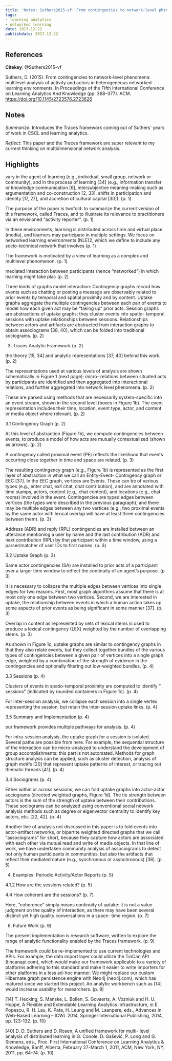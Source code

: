 ```yaml
---
title: 'Notes: Suthers2015-vf: From contingencies to network-level phenomena'
tags:
- learning analytics
- networked learning
date: 2017-12-22
publishdate: 2017-12-22
---
```


## References

**Citekey**: @Suthers2015-vf

Suthers, D. (2015). From contingencies to network-level phenomena: multilevel analysis of activity and actors in heterogeneous networked learning environments. In Proceedings of the Fifth International Conference on Learning Analytics And Knowledge (pp. 368–377). ACM. https://doi.org/10.1145/2723576.2723626

## Notes

*Summarize*: Introduces the Traces framework coming out of Suthers' years of work in CSCL and learning analytics.

*Reflect*: This paper and the Traces framework are super relevant to my current thinking on multidimensional network analysis.

## Highlights

vary in the agent of learning (e.g., individual, small group, network or community), and in the process of learning [34] (e.g., information transfer or knowledge communication [6], intersubjective meaning-making such as argumentation and co-construction [2, 33], shifts in participation and identity [17, 27], and accretion of cultural capital [30]). (p. 1)

The purpose of the paper is twofold: to summarize the current version of this framework, called Traces, and to illustrate its relevance to practitioners via an envisioned “activity reporter”. (p. 1)

In these environments, learning is distributed across time and virtual place (media), and learners may participate in multiple settings. We focus on networked learning environments (NLE)2, which we define to include any socio-technical network that involves (p. 1)

The framework is motivated by a view of learning as a complex and multilevel phenomenon. (p. 1)

mediated interaction between participants (hence “networked”) in which learning might take plac (p. 2)

Three kinds of graphs model interaction: Contingency graphs record how events such as chatting or posting a message are observably related to prior events by temporal and spatial proximity and by content. Uptake graphs aggregate the multiple contingencies between each pair of events to model how each given act may be “taking up” prior acts. Session graphs are abstractions of uptake graphs: they cluster events into spatio- temporal sessions with uptake relationships between sessions. Relationships between actors and artifacts are abstracted from interaction graphs to obtain associograms [38, 40], which can be folded into traditional sociograms. (p. 2)

3. Traces Analytic Framework (p. 2)

the theory [15, 34] and analytic representations [37, 40] behind this work. (p. 2)

The representations used at various levels of analysis are shown schematically in Figure 1 (next page): micro- relations between situated acts by participants are identified and then aggregated into interactional relations, and further aggregated into network level phenomena. (p. 2)

These are parsed using methods that are necessarily system-specific into an event stream, shown in the second level (boxes in Figure 1b). The event representation includes their time, location, event type, actor, and content or media object where relevant. (p. 2)

3.1 Contingency Graph (p. 2)

At this level of abstraction (Figure 1b), we compute contingencies between events, to produce a model of how acts are mutually contextualized (shown as arrows). (p. 2)

A contingency called proximal event (PE) reflects the likelihood that events occurring close together in time and space are related. (p. 3)

The resulting contingency graph (e.g., Figure 1b) is represented as the first layer of abstraction in what we call an Entity-Event- Contingency graph or EEC [37]. In the EEC graph, vertices are Events. These can be of various types (e.g., enter chat, exit chat, chat contribution), and are annotated with time stamps, actors, content (e.g., chat content), and locations (e.g., chat rooms) involved in the event. Contingencies are typed edges between vertices (the types were described in the previous paragraph), and there may be multiple edges between any two vertices (e.g., two proximal events by the same actor with lexical overlap will have at least three contingencies between them). (p. 3)

Address (ADR) and reply (RPL) contingencies are installed between an utterance mentioning a user by name and the last contribution (ADR) and next contribution (RPL) by that participant within a time window, using a parser/matcher of user IDs to first names. (p. 3)

3.2 Uptake Graph (p. 3)

Same actor contingencies (SA) are installed to prior acts of a participant over a larger time window to reflect the continuity of an agent’s purpose. (p. 3)

It is necessary to collapse the multiple edges between vertices into single edges for two reasons. First, most graph algorithms assume that there is at most only one edge between two vertices. Second, we are interested in uptake, the relationship between events in which a human action takes up some aspects of prior events as being significant in some manner [37]. (p. 3)

Overlap in content as represented by sets of lexical stems is used to produce a lexical contingency (LEX) weighted by the number of overlapping stems. (p. 3)

As shown in Figure 1c, uptake graphs are similar to contingency graphs in that they also relate events, but they collect together bundles of the various types of contingencies between a given pair of vertices into a single graph edge, weighted by a combination of the strength of evidence in the contingencies and optionally filtering out low-weighted bundles. (p. 4)

3.3 Sessions (p. 4)

Clusters of events in spatio-temporal proximity are computed to identify “ sessions” (indicated by rounded containers in Figure 1c). (p. 4)

For inter-session analysis, we collapse each session into a single vertex representing the session, but retain the inter-session uptake links. (p. 4)

3.5 Summary and Implementation (p. 4)

our framework provides multiple pathways for analysis. (p. 4)

For intra-session analysis, the uptake graph for a session is isolated. Several paths are possible from here. For example, the sequential structure of the interaction can be micro-analyzed to understand the development of group accomplishments: this part is not automated. Methods for graph structure analysis can be applied, such as cluster detection, analysis of graph motifs [20] that represent uptake patterns of interest, or tracing out thematic threads [41]. (p. 4)

3.4 Sociograms (p. 4)

Either within or across sessions, we can fold uptake graphs into actor-actor sociograms (directed weighted graphs, Figure 1d). The tie strength between actors is the sum of the strength of uptake between their contributions. These sociograms can be analyzed using conventional social network analysis methods such as degree or eigenvector centrality to identify key actors, etc. [22, 42]. (p. 4)

Another line of analysis not discussed in this paper is to fold events into actor-artifact networks, or bipartite weighted directed graphs that we call “associograms” for short, because they capture how actors are associated with each other via mutual read and write of media objects. In that line of work, we have undertaken community analysis of associograms to detect not only human participants in communities, but also the artifacts that reflect their mediated nature (e.g., synchronous or asynchronous) [38]. (p. 5)

4. Examples: Periodic Activity/Actor Reports (p. 5)

4.1.2 How are the sessions related? (p. 5)

4.4 How coherent are the sessions? (p. 7)

Here, “coherence” simply means continuity of uptake: it is not a value judgment on the quality of interaction, as there may have been several distinct yet high quality conversations in a space- time region. (p. 7)

6. Future Work (p. 9)

The present implementation is research software, written to explore the range of analytic functionality enabled by the Traces framework. (p. 9)

The framework could be re-implemented to use current technologies and APIs. For example, the data import layer could utilize the TinCan API (tincanapi.com), which would make our framework applicable to a variety of platforms adhering to this standard and make it easier to write importers for other platforms in a less ad-hoc manner. We might replace our custom Hibernate graph persistence engine with Neo4j (neo4j.com), which has matured since we started this project. An analytic workbench such as [14] would increase usability for researchers. (p. 9)

[14] T. Hecking, S. Manske, L. Bollen, S. Govaerts, A. Vozniuk and H. U. Hoppe, A Flexible and Extendable Learning Analytics Infrastructure, in E. Popescu, R. H. Lau, K. Pata, H. Leung and M. Laanpere, eds., Advances in Web-Based Learning – ICWL 2014, Springer International Publishing, 2014, pp. 123-132. (p. 10)

[40] D. D. Suthers and D. Rosen, A unified framework for multi- level analysis of distributed learning in G. Conole, D. Gašević, P. Long and G. Siemens, eds., Proc. First International Conference on Learning Analytics & Knowledge, Banff, Alberta, February 27-March 1, 2011, ACM, New York, NY, 2011, pp. 64-74. (p. 10)
